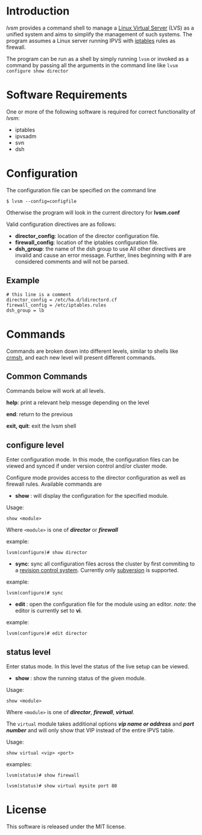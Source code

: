 Introduction
====

*lvsm* provides a command shell to manage a [Linux Virtual Server](http://www.linuxvirtualserver.org/) (LVS) 
as a unified system and aims to simplify the management of such systems.
The program assumes a Linux server running IPVS with [iptables](http://www.netfilter.org/projects/iptables) 
rules as firewall.

The program can be run as a shell by simply running ```lvsm``` or invoked as a command by passing all the arguments
in the command line like ```lvsm configure show director```

Software Requirements
====
One or more of the following software is required for correct functionality of *lvsm*:
* iptables
* ipvsadm
* svn
* dsh

Configuration
====

The configuration file can be specified on the command line

    $ lvsm --config=configfile
    
Otherwise the program will look in the current directory for **lvsm.conf**

Valid configuration directives are as follows:
* **director_config**: location of the director configuration file.
* **firewall_config**: location of the iptables configuration file.
* **dsh_group**: the name of the dsh group to use 
All other directives are invalid and cause an error message. Further, lines beginning with # are considered
comments and will not be parsed.

Example
-------
```
# this line is a comment
director_config = /etc/ha.d/ldirectord.cf
firewall_config = /etc/iptables.rules
dsh_group = lb
```


Commands
====

Commands are broken down into different levels, similar to shells like 
[crmsh](http://savannah.nongnu.org/projects/crmsh/), and each new level will present different commands.


Common Commands
-----

Commands below will work at all levels.

**help**: print a relevant help messge depending on the level

**end**: return to the previous

**exit, quit**: exit the lvsm shell

configure level
-----

Enter configuration mode. In this mode, the configuration files can be viewed and synced if under version
control and/or cluster mode.

Configure mode provides access to the director configuration as well as firewall rules. Available commands are
* **show <module>**: will display the configuration for the specified module. 

Usage: 

    show <module>
    
    
Where ```<module>``` is one of ***director*** or ***firewall***

example:

```
lvsm(configure)# show director
```
  
                                                                                                    
* **sync**: sync all configuration files across the cluster by first commiting to a 
[revision control system](http://en.wikipedia.org/wiki/Revision_control). Currently only 
[subversion](http://subversion.tigris.org) is supported.

example:

```
lvsm(configure)# sync
```
* **edit <module>**: open the configuration file for the module using an editor. *note:* the editor is currently set to **vi**.

example:

```
lvsm(configure)# edit director
```

status level
-----
Enter status mode. In this level the status of the live setup can be viewed.

* **show <module>**: show the running status of the given module. 

Usage:

    show <module>

Where ```<module>``` is one of ***director***, ***firewall***, ***virtual***.

The ```virtual``` module takes additional options ***vip name or address*** and ***port number*** 
and will only show that VIP instead of the entire IPVS table.

Usage:

    show virtual <vip> <port>

examples:

```
lvsm(status)# show firewall
```

```
lvsm(status)# show virtual mysite port 80
```

License
=====
This software is released under the MIT license.
